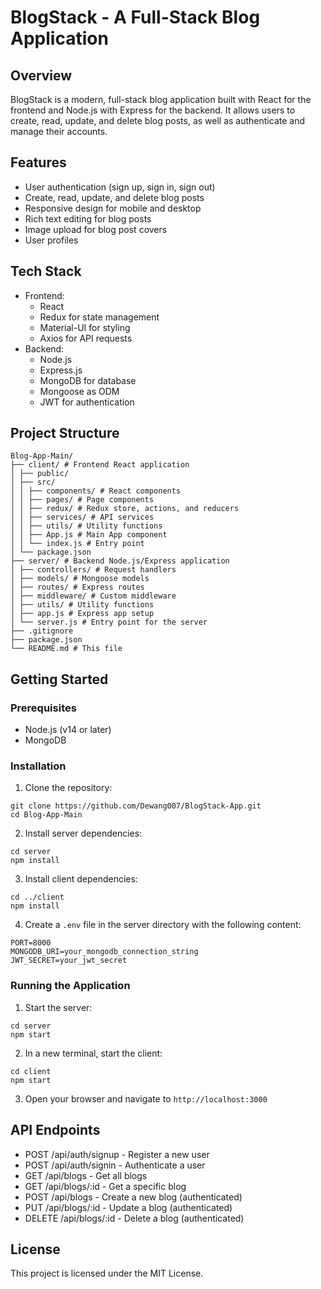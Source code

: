 # BlogStack - A Full-Stack Blog Application

## Overview

BlogStack is a modern, full-stack blog application built with React for the frontend and Node.js with Express for the backend. It allows users to create, read, update, and delete blog posts, as well as authenticate and manage their accounts.

## Features

- User authentication (sign up, sign in, sign out)
- Create, read, update, and delete blog posts
- Responsive design for mobile and desktop
- Rich text editing for blog posts
- Image upload for blog post covers
- User profiles

## Tech Stack

- Frontend:
  - React
  - Redux for state management
  - Material-UI for styling
  - Axios for API requests
- Backend:
  - Node.js
  - Express.js
  - MongoDB for database
  - Mongoose as ODM
  - JWT for authentication

## Project Structure

```
Blog-App-Main/
├── client/ # Frontend React application
│ ├── public/
│ ├── src/
│ │ ├── components/ # React components
│ │ ├── pages/ # Page components
│ │ ├── redux/ # Redux store, actions, and reducers
│ │ ├── services/ # API services
│ │ ├── utils/ # Utility functions
│ │ ├── App.js # Main App component
│ │ └── index.js # Entry point
│ └── package.json
├── server/ # Backend Node.js/Express application
│ ├── controllers/ # Request handlers
│ ├── models/ # Mongoose models
│ ├── routes/ # Express routes
│ ├── middleware/ # Custom middleware
│ ├── utils/ # Utility functions
│ ├── app.js # Express app setup
│ └── server.js # Entry point for the server
├── .gitignore
├── package.json
└── README.md # This file
```

## Getting Started

### Prerequisites

- Node.js (v14 or later)
- MongoDB

### Installation

1. Clone the repository:

```
git clone https://github.com/Dewang007/BlogStack-App.git
cd Blog-App-Main
```

2. Install server dependencies:

```
cd server
npm install
```

3. Install client dependencies:

```
cd ../client
npm install
```

4. Create a `.env` file in the server directory with the following content:

```
PORT=8000
MONGODB_URI=your_mongodb_connection_string
JWT_SECRET=your_jwt_secret
```

### Running the Application

1. Start the server:

```
cd server
npm start
```

2. In a new terminal, start the client:

```
cd client
npm start
```

3. Open your browser and navigate to `http://localhost:3000`

## API Endpoints

- POST /api/auth/signup - Register a new user
- POST /api/auth/signin - Authenticate a user
- GET /api/blogs - Get all blogs
- GET /api/blogs/:id - Get a specific blog
- POST /api/blogs - Create a new blog (authenticated)
- PUT /api/blogs/:id - Update a blog (authenticated)
- DELETE /api/blogs/:id - Delete a blog (authenticated)

## License

This project is licensed under the MIT License.
